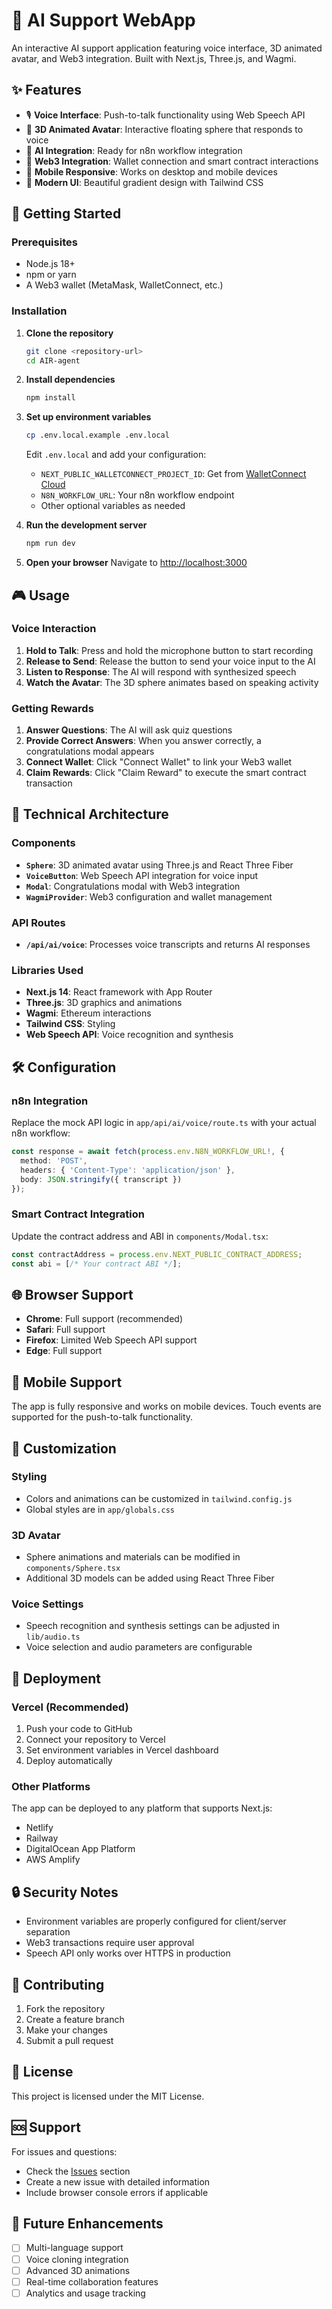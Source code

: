 # 🧠 AI Support WebApp

An interactive AI support application featuring voice interface, 3D animated avatar, and Web3 integration. Built with Next.js, Three.js, and Wagmi.

## ✨ Features

- 🎙️ **Voice Interface**: Push-to-talk functionality using Web Speech API
- 🎯 **3D Animated Avatar**: Interactive floating sphere that responds to voice
- 🤖 **AI Integration**: Ready for n8n workflow integration
- 🔗 **Web3 Integration**: Wallet connection and smart contract interactions
- 📱 **Mobile Responsive**: Works on desktop and mobile devices
- 🎨 **Modern UI**: Beautiful gradient design with Tailwind CSS

## 🚀 Getting Started

### Prerequisites

- Node.js 18+ 
- npm or yarn
- A Web3 wallet (MetaMask, WalletConnect, etc.)

### Installation

1. **Clone the repository**
   ```bash
   git clone <repository-url>
   cd AIR-agent
   ```

2. **Install dependencies**
   ```bash
   npm install
   ```

3. **Set up environment variables**
   ```bash
   cp .env.local.example .env.local
   ```
   
   Edit `.env.local` and add your configuration:
   - `NEXT_PUBLIC_WALLETCONNECT_PROJECT_ID`: Get from [WalletConnect Cloud](https://cloud.walletconnect.com/)
   - `N8N_WORKFLOW_URL`: Your n8n workflow endpoint
   - Other optional variables as needed

4. **Run the development server**
   ```bash
   npm run dev
   ```

5. **Open your browser**
   Navigate to [http://localhost:3000](http://localhost:3000)

## 🎮 Usage

### Voice Interaction

1. **Hold to Talk**: Press and hold the microphone button to start recording
2. **Release to Send**: Release the button to send your voice input to the AI
3. **Listen to Response**: The AI will respond with synthesized speech
4. **Watch the Avatar**: The 3D sphere animates based on speaking activity

### Getting Rewards

1. **Answer Questions**: The AI will ask quiz questions
2. **Provide Correct Answers**: When you answer correctly, a congratulations modal appears
3. **Connect Wallet**: Click "Connect Wallet" to link your Web3 wallet
4. **Claim Rewards**: Click "Claim Reward" to execute the smart contract transaction

## 🔧 Technical Architecture

### Components

- **`Sphere`**: 3D animated avatar using Three.js and React Three Fiber
- **`VoiceButton`**: Web Speech API integration for voice input
- **`Modal`**: Congratulations modal with Web3 integration
- **`WagmiProvider`**: Web3 configuration and wallet management

### API Routes

- **`/api/ai/voice`**: Processes voice transcripts and returns AI responses

### Libraries Used

- **Next.js 14**: React framework with App Router
- **Three.js**: 3D graphics and animations
- **Wagmi**: Ethereum interactions
- **Tailwind CSS**: Styling
- **Web Speech API**: Voice recognition and synthesis

## 🛠️ Configuration

### n8n Integration

Replace the mock API logic in `app/api/ai/voice/route.ts` with your actual n8n workflow:

```typescript
const response = await fetch(process.env.N8N_WORKFLOW_URL!, {
  method: 'POST',
  headers: { 'Content-Type': 'application/json' },
  body: JSON.stringify({ transcript })
});
```

### Smart Contract Integration

Update the contract address and ABI in `components/Modal.tsx`:

```typescript
const contractAddress = process.env.NEXT_PUBLIC_CONTRACT_ADDRESS;
const abi = [/* Your contract ABI */];
```

## 🌐 Browser Support

- **Chrome**: Full support (recommended)
- **Safari**: Full support
- **Firefox**: Limited Web Speech API support
- **Edge**: Full support

## 📱 Mobile Support

The app is fully responsive and works on mobile devices. Touch events are supported for the push-to-talk functionality.

## 🎨 Customization

### Styling

- Colors and animations can be customized in `tailwind.config.js`
- Global styles are in `app/globals.css`

### 3D Avatar

- Sphere animations and materials can be modified in `components/Sphere.tsx`
- Additional 3D models can be added using React Three Fiber

### Voice Settings

- Speech recognition and synthesis settings can be adjusted in `lib/audio.ts`
- Voice selection and audio parameters are configurable

## 🚀 Deployment

### Vercel (Recommended)

1. Push your code to GitHub
2. Connect your repository to Vercel
3. Set environment variables in Vercel dashboard
4. Deploy automatically

### Other Platforms

The app can be deployed to any platform that supports Next.js:
- Netlify
- Railway
- DigitalOcean App Platform
- AWS Amplify

## 🔒 Security Notes

- Environment variables are properly configured for client/server separation
- Web3 transactions require user approval
- Speech API only works over HTTPS in production

## 📝 Contributing

1. Fork the repository
2. Create a feature branch
3. Make your changes
4. Submit a pull request

## 📄 License

This project is licensed under the MIT License.

## 🆘 Support

For issues and questions:
- Check the [Issues](https://github.com/your-repo/issues) section
- Create a new issue with detailed information
- Include browser console errors if applicable

## 🔮 Future Enhancements

- [ ] Multi-language support
- [ ] Voice cloning integration
- [ ] Advanced 3D animations
- [ ] Real-time collaboration features
- [ ] Analytics and usage tracking
